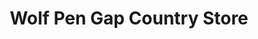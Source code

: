---
title: "Wolf Pen Gap Country Store"
url: /suches/wolf-pen-gap-country-store/
shop: convenience
---